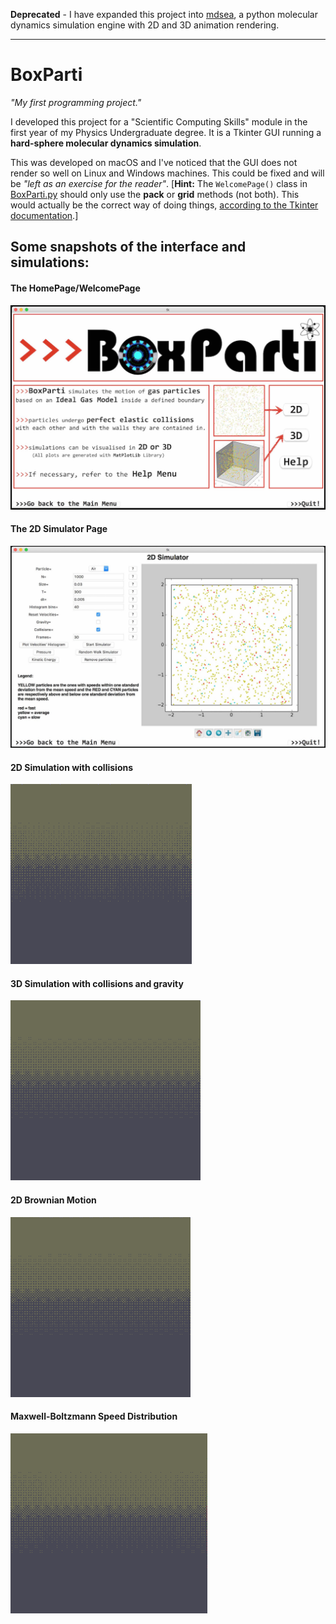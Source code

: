 **Deprecated** - I have expanded this project into [mdsea](https://github.com/TPVasconcelos/mdsea), a python molecular dynamics simulation engine with 2D and 3D animation rendering.

---

# BoxParti

_"My first programming project."_

I developed this project for a "Scientific Computing Skills" module in the first year of my Physics Undergraduate degree. It is a Tkinter GUI running a **hard-sphere molecular dynamics simulation**.

This was developed on macOS and I've noticed that the GUI does not render so well on Linux and Windows machines. This could be fixed and will be _"left as an exercise for the reader"_. \[**Hint:** The `WelcomePage()` class in [BoxParti.py](BoxParti.py) should only use the **pack** or **grid** methods (not both). This would actually be the correct way of doing things, [according to the Tkinter documentation](http://effbot.org/tkinterbook/grid.htm).\]


## Some snapshots of the interface and simulations:

#### The HomePage/WelcomePage
![welcome page](readme_gallery/WelcomePage.jpg)

#### The 2D Simulator Page
![2D Page](readme_gallery/2DPage.jpg)

#### 2D Simulation with collisions
![2D](readme_gallery/2D_SIM.gif)

#### 3D Simulation with collisions and gravity
![3D](readme_gallery/3D_SIM.gif)

#### 2D Brownian Motion
![Brownian Motion](readme_gallery/brownian.gif)

#### Maxwell-Boltzmann Speed Distribution
![MB](readme_gallery/MB.gif)
